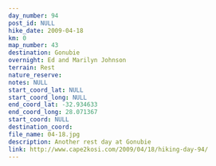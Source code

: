 ```yaml
---
day_number: 94
post_id: NULL
hike_date: 2009-04-18
km: 0
map_number: 43
destination: Gonubie
overnight: Ed and Marilyn Johnson
terrain: Rest
nature_reserve: 
notes: NULL
start_coord_lat: NULL
start_coord_long: NULL
end_coord_lat: -32.934633
end_coord_long: 28.071367
start_coord: NULL
destination_coord: 
file_name: 04-18.jpg
description: Another rest day at Gonubie
link: http://www.cape2kosi.com/2009/04/18/hiking-day-94/
---
```

